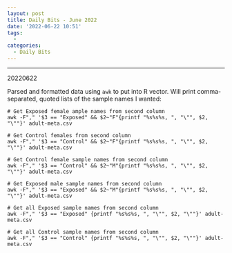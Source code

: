 ```yaml
---
layout: post
title: Daily Bits - June 2022
date: '2022-06-22 10:51'
tags: 
  - 
categories: 
  - Daily Bits
---
```



---

20220622

Parsed and formatted data using `awk` to put into R vector. Will print comma-separated, quoted lists of the sample names I wanted:

```shell
# Get Exposed female ample names from second column
awk -F"," '$3 == "Exposed" && $2~"F"{printf "%s%s%s, ", "\"", $2, "\""}' adult-meta.csv
```

```shell
# Get Control females from second column
awk -F"," '$3 == "Control" && $2~"F"{printf "%s%s%s, ", "\"", $2, "\""}' adult-meta.csv
```

```shell
# Get Control female sample names from second column
awk -F"," '$3 == "Control" && $2~"M"{printf "%s%s%s, ", "\"", $2, "\""}' adult-meta.csv
```


```shell
# Get Exposed male sample names from second column
awk -F"," '$3 == "Exposed" && $2~"M"{printf "%s%s%s, ", "\"", $2, "\""}' adult-meta.csv
```

```shell
# Get all Exposed sample names from second column
awk -F"," '$3 == "Exposed" {printf "%s%s%s, ", "\"", $2, "\""}' adult-meta.csv
```

```shell
# Get all Control sample names from second column
awk -F"," '$3 == "Control" {printf "%s%s%s, ", "\"", $2, "\""}' adult-meta.csv
```